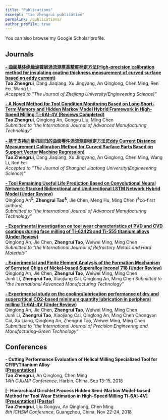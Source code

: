 ```yaml
---
title: "Publications"
excerpt: "tao zhengrui publication"
permalink: /publications/
author_profile: true
---
```

You can also browse my Google Scholar profile.
## Journals
<b>[- 曲面基体绝缘涂镀层涡流测厚高精度标定方法(High-precision calibration method for insulating coating thickness measurement of curved surface based on eddy current)](http://zhengruitao.github.io/publications/thickness_measurement)</b> <br> 
<b>Tao Zhengrui</b>, Dang Jiaqiang, Xu Jingyang, An Qinglong, Chen Ming, Ren Fei, Wang Li <br> 
<i>Accepted to "The Journal of Zhejiang University(Engineeering Science)"</i>

<b>[- A Novel Method for Tool Condition Monitoring Based on Long Short-Term Memory and Hidden Markov Model Hybrid Framework in High-Speed Milling Ti-6Al-4V (Reviews Completed)](http://zhengruitao.github.io/publications/AMT)</b> <br> 
<b>Tao Zhengrui</b>, Qinglong An, Gongyu Liu, Ming Chen <br> 
<i>Submitted to "the International Journal of Advanced Manufacturing Technology"</i> 

<b>[- 基于支持向量机回归的曲面零件涡流测距标定方法(Eddy Current Distance Measurement Calibration Method for Curved Surface Parts Based on Support Vector Machine Regression)](http://zhengruitao.github.io/publications/distance_measurement)</b> <br> 
<b>Tao Zhengrui</b>, Dang Jiaqiang, Xu Jingyang, An Qinglong, Chen Ming, Wang Li, Ren Fei <br> 
<i>Accepted to "The Journal of Shanghai Jiaotong University(Engineeering Science)"</i>

<b>[- Tool Remaining Useful Life Prediction Based on Convolutional Neural Network-Stacked Bidirectional and Unidirectional LSTM Network Hybrid Model (Under Review)](http://zhengruitao.github.io/publications/Measurement)</b> <br> 
Qinglong An<sup>&</sup>, <b>Zhengrui Tao<sup>&</sup></b>, Jie Chen, Meng Hu, Ming Chen (<sup>&</sup>co-first authors) <br>
<i>Submitted to "the International Journal of Advanced Manufacturing Technology"</i>

<b>[- Experimental investigation on tool wear characteristics of PVD and CVD coatings during face milling of Ti-6242S and Ti-555 titanium alloys (Under Review)](http://zhengruitao.github.io/publications/RMHM)</b> <br> 
Qinglong An, Jie Chen, <b>Zhengrui Tao</b>, Weiwei Ming, Ming Chen <br>
<i>Submitted to "the International Journal of Refractory Metals and Hard Materials"</i>

<b>[- Experimental and Finite Element Analysis of the Formation Mechanism of Serrated Chips of Nickel-based Superalloy Inconel 718  (Under Review)](http://zhengruitao.github.io/publications/lijunli_AMT)</b> <br> 
Qinglong An, Jie Chen, <b>Zhengrui Tao</b>, Weiwei Ming, Ming Chen <br>
Junli Li, <b>Zhengrui Tao</b>, Xiaojiang Cai, Qinglong An, Ming Chen
<i>Submitted to "the International Advanced Manufacturing Technology"</i>

<b>[- Experimental study on the cooling/lubrication performance of dry and supercritical CO2-based minimum quantity lubrication in peripheral milling Ti-6Al-4V (Under Review)](http://zhengruitao.github.io/publications/JPET)</b> <br> 
Qinglong An, Jie Chen, <b>Zhengrui Tao</b>, Weiwei Ming, Ming Chen <br>
Junli Li, <b>Zhengrui Tao</b>, Xiaojiang Cai, Qinglong An, Ming Chen
Chongyan Cai, Xu Liang, Qinglong An, Zhengrui Tao, Weiwei Ming, Ming Chen
<i>Submitted to "the International Journal of Precision Engineering and Manufacturing-Green Technology"</i>


## Conferences
<b>- Cutting Performance Evaluation of Helical Milling Specialized Tool for CFRP/Titanium Alloy</b><br>
<b>[[Presentation]](http://zhengruitao.github.io/files/CJUMP_Slide.pdf)</b><br> 
<b>Tao Zhengrui</b>, An Qinglong, Chen Ming <br>
<i>14th CJUMP Conference</i>, Harbin, China, Sep 13-15, 2018</i>

<b>[- Hierarchical Dirichlet Process Hidden Semi-Markov Model-based Method for Tool Wear Estimation in High-Speed Milling Ti-6Al-4V]</b><br>
<b>[[Presentation]](http://zhengruitao.github.io/files/ICHSM_Slide.pdf) [[Poster]](http://zhengruitao.github.io/files/ICHSM_Poster.pdf)</b>
<br>
<b>Tao Zhengrui</b>, Liu Gongyu, An Qinglong, Chen Ming <br>
<i>8th ICHSM Conference</i>, Guangzhou, China, Nov 22-24, 2018</i>
